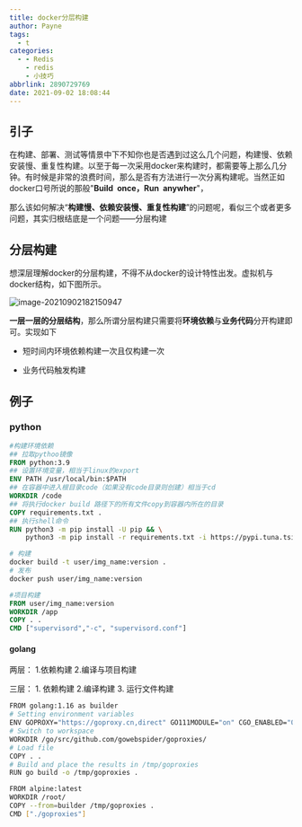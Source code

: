 ```yaml
---
title: docker分层构建
author: Payne
tags:
  - t
categories:
  - - Redis
    - redis
    - 小技巧
abbrlink: 2890729769
date: 2021-09-02 18:08:44
---
```


## 引子

​		在构建、部署、测试等情景中下不知你也是否遇到过这么几个问题，构建慢、依赖安装慢、重复性构建。以至于每一次采用docker来构建时，都需要等上那么几分钟。有时候是非常的浪费时间，那么是否有方法进行一次分离构建呢。当然正如docker口号所说的那般"**Build once，Run anywher**"，

那么该如何解决“**构建慢、依赖安装慢、重复性构建**”的问题呢，看似三个或者更多问题，其实归根结底是一个问题——分层构建

## 分层构建

想深层理解docker的分层构建，不得不从docker的设计特性出发。虚拟机与docker结构，如下图所示。

![image-20210902182150947](https://tva1.sinaimg.cn/large/008i3skNgy1gu2gf5gk5aj60kn0c40tr02.jpg)

**一层一层的分层结构**，那么所谓分层构建只需要将**环境依赖**与**业务代码**分开构建即可。实现如下

- 短时间内环境依赖构建一次且仅构建一次

- 业务代码触发构建

## 例子

### python

```dockerfile
#构建环境依赖
## 拉取pythoo镜像
FROM python:3.9
## 设置环境变量，相当于linux的export
ENV PATH /usr/local/bin:$PATH
## 在容器中进入根目录code（如果没有code目录则创建）相当于cd
WORKDIR /code
## 将执行docker build 路径下的所有文件copy到容器内所在的目录
COPY requirements.txt .
## 执行shell命令
RUN python3 -m pip install -U pip && \
    python3 -m pip install -r requirements.txt -i https://pypi.tuna.tsinghua.edu.cn/simple/
```

```sh
# 构建
docker build -t user/img_name:version .
# 发布
docker push user/img_name:version
```

```dockerfile
#项目构建
FROM user/img_name:version
WORKDIR /app
COPY . .
CMD ["supervisord","-c", "supervisord.conf"]
```

#### golang

两层：	1.依赖构建 2.编译与项目构建

三层：	1. 依赖构建 2.编译构建 3. 运行文件构建

```bash
FROM golang:1.16 as builder
# Setting environment variables
ENV GOPROXY="https://goproxy.cn,direct" GO111MODULE="on" CGO_ENABLED="0" GOOS="linux" GOARCH="amd64"
# Switch to workspace
WORKDIR /go/src/github.com/gowebspider/goproxies/
# Load file
COPY . .
# Build and place the results in /tmp/goproxies
RUN go build -o /tmp/goproxies .

FROM alpine:latest
WORKDIR /root/
COPY --from=builder /tmp/goproxies .
CMD ["./goproxies"]
```

